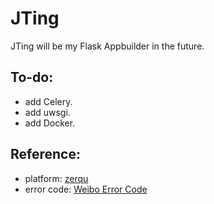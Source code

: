 # JTing
JTing will be my Flask Appbuilder in the future.


## To-do:
 - add Celery.
 - add uwsgi.
 - add Docker.
 
## Reference:
 - platform: [zerqu](https://github.com/lepture/zerqu)
 - error code: [Weibo Error Code](http://open.weibo.com/wiki/Error_code)
